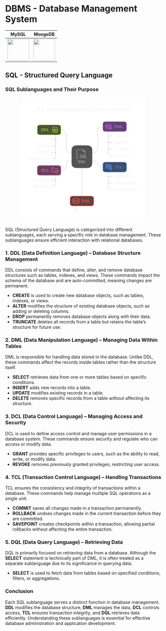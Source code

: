 # DBMS - Database Management System

<div align="center" >

| MySQL | MongoDB |
|-------|---------|
|<img align="center"  src="https://raw.githubusercontent.com/marwin1991/profile-technology-icons/refs/heads/main/icons/mysql.png" height="70" width="70" />|<img align="center" src="https://raw.githubusercontent.com/marwin1991/profile-technology-icons/refs/heads/main/icons/mongodb.png" height="70" width="70" />|

 
</div>

## SQL - Structured Query Language
### **SQL Sublanguages and Their Purpose**

<div align="center" >
 <img src="/images/SubLanguage.png" height="400" width="400" />
</div>



SQL (Structured Query Language) is categorized into different sublanguages, each serving a specific role in database management. These sublanguages ensure efficient interaction with relational databases.



### **1. DDL (Data Definition Language) – Database Structure Management**  
DDL consists of commands that define, alter, and remove database structures such as tables, indexes, and views. These commands impact the schema of the database and are auto-committed, meaning changes are permanent.

- **CREATE** is used to create new database objects, such as tables, indexes, or views.
- **ALTER** modifies the structure of existing database objects, such as adding or deleting columns.
- **DROP** permanently removes database objects along with their data.
- **TRUNCATE** deletes all records from a table but retains the table’s structure for future use.



### **2. DML (Data Manipulation Language) – Managing Data Within Tables**  
DML is responsible for handling data stored in the database. Unlike DDL, these commands affect the records inside tables rather than the structure itself.

- **SELECT** retrieves data from one or more tables based on specific conditions.
- **INSERT** adds new records into a table.
- **UPDATE** modifies existing records in a table.
- **DELETE** removes specific records from a table without affecting its structure.



### **3. DCL (Data Control Language) – Managing Access and Security**  
DCL is used to define access control and manage user permissions in a database system. These commands ensure security and regulate who can access or modify data.

- **GRANT** provides specific privileges to users, such as the ability to read, write, or modify data.
- **REVOKE** removes previously granted privileges, restricting user access.



### **4. TCL (Transaction Control Language) – Handling Transactions**  
TCL ensures the consistency and integrity of transactions within a database. These commands help manage multiple SQL operations as a single unit.

- **COMMIT** saves all changes made in a transaction permanently.
- **ROLLBACK** undoes changes made in the current transaction before they are committed.
- **SAVEPOINT** creates checkpoints within a transaction, allowing partial rollbacks without affecting the entire transaction.



### **5. DQL (Data Query Language) – Retrieving Data**  
DQL is primarily focused on retrieving data from a database. Although the **SELECT** statement is technically part of DML, it is often treated as a separate sublanguage due to its significance in querying data.

- **SELECT** is used to fetch data from tables based on specified conditions, filters, or aggregations.



### **Conclusion**  
Each SQL sublanguage serves a distinct function in database management. **DDL** modifies the database structure, **DML** manages the data, **DCL** controls access, **TCL** ensures transaction integrity, and **DQL** retrieves data efficiently. Understanding these sublanguages is essential for effective database administration and application development.
